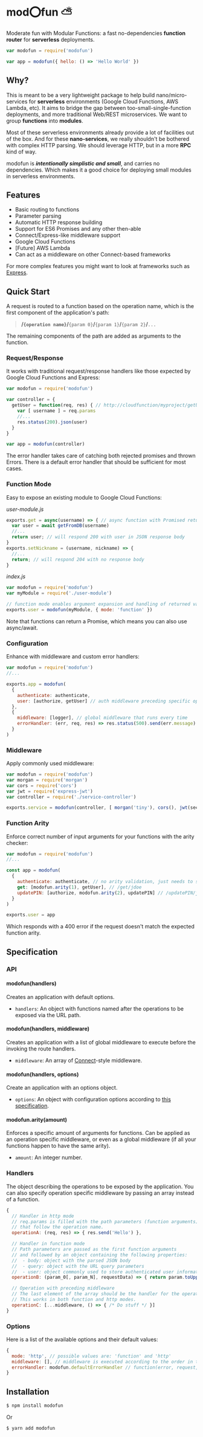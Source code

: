 # mod:o:fun :partly_sunny:

Moderate fun with Modular Functions: a fast no-dependencies **function router** for **serverless** deployments.

```js
var modofun = require('modofun')

var app = modofun({ hello: () => 'Hello World' })
```

## Why?

This is meant to be a very lightweight package to help build nano/micro-services for **serverless** environments (Google Cloud Functions, AWS Lambda, etc). It aims to bridge the gap between too-small-single-function deployments, and more traditional Web/REST microservices. We want to group **functions** into **modules**.

Most of these serverless environments already provide a lot of facilities out of the box. And for these **nano-services**, we really shouldn't be bothered with complex HTTP parsing. We should leverage HTTP, but in a more **RPC** kind of way.

modofun is **_intentionally simplistic and small_**, and carries no dependencies. Which makes it a good choice for deploying small modules in serverless environments.

## Features
  * Basic routing to functions
  * Parameter parsing
  * Automatic HTTP response building
  * Support for ES6 Promises and any other then-able
  * Connect/Express-like middleware support
  * Google Cloud Functions
  * [Future] AWS Lambda
  * Can act as a middleware on other Connect-based frameworks

For more complex features you might want to look at frameworks such as [Express](https://github.com/expressjs/express).

## Quick Start

A request is routed to a function based on the operation name, which is the first component of the application's path:

> **/`{operation name}`/**`{param 0}`**/**`{param 1}`**/**`{param 2}`**/**`...`

The remaining components of the path are added as arguments to the function.

### Request/Response

It works with traditional request/response handlers like those expected by Google Cloud Functions and Express:

```js
var modofun = require('modofun')

var controller = {
  getUser = function(req, res) { // http://cloudfunction/myproject/getUser/[username]
    var [ username ] = req.params
    //...
    res.status(200).json(user)
  }
}

var app = modofun(controller)
```

The error handler takes care of catching both rejected promises and thrown Errors. There is a default error handler that should be sufficient for most cases.

### Function Mode

Easy to expose an existing module to Google Cloud Functions:

*user-module.js*
```js
exports.get = async(username) => { // async function with Promised return
  var user = await getFromDB(username)
  //...
  return user; // will respond 200 with user in JSON response body
}
exports.setNickname = (username, nickname) => {
  //...
  return; // will respond 204 with no response body
}
```

*index.js*
```js
var modofun = require('modofun')
var myModule = require('./user-module')

// function mode enables argument expansion and handling of returned values
exports.user = modofun(myModule, { mode: 'function' })
```

Note that functions can return a Promise, which means you can also use async/await.

### Configuration

Enhance with middleware and custom error handlers:

```js
var modofun = require('modofun')
//...

exports.app = modofun(
  {
    authenticate: authenticate,
    user: [authorize, getUser] // auth middleware preceding specific operations
  },
  {
    middleware: [logger], // global middleware that runs every time
    errorHandler: (err, req, res) => res.status(500).send(err.message) // custom error handler
  }
)
```

### Middleware

Apply commonly used middleware:

```js
var modofun = require('modofun')
var morgan = require('morgan')
var cors = require('cors')
var jwt = require('express-jwt')
var controller = require('./service-controller')

exports.service = modofun(controller, [ morgan('tiny'), cors(), jwt(secret) ])
```

### Function Arity

Enforce correct number of input arguments for your functions with the arity checker:

```js
var modofun = require('modofun')
//...

const app = modofun(
  {
    authenticate: authenticate, // no arity validation, just needs to start with /authenticate/
    get: [modofun.arity(1), getUser], // /get/jdoe
    updatePIN: [authorize, modofun.arity(2), updatePIN] // /updatePIN/jdoe/9876
  }
)

exports.user = app
```
Which responds with a 400 error if the request doesn't match the expected function arity.


## Specification

### API

#### modofun(handlers)
Creates an application with default options.
* `handlers`: An object with functions named after the operations to be exposed via the URL path.

#### modofun(handlers, middleware)
Creates an application with a list of global middleware to execute before the invoking the route handlers.
* `middleware`: An array of [Connect](https://github.com/senchalabs/connect)-style middleware.

#### modofun(handlers, options)
Create an application with an options object.
* `options`: An object with configuration options according to [this specification](#Options).

#### modofun.arity(amount)
Enforces a specific amount of arguments for functions. Can be applied as an operation specific middleware, or even as a global middleware (if all your functions happen to have the same arity).
* `amount`: An integer number.

### Handlers

The object describing the operations to be exposed by the application. You can also specify operation specific middleware by passing an array instead of a function.

```js
{
  // Handler in http mode
  // req.params is filled with the path parameters (function arguments)
  // that follow the operation name.
  operationA: (req, res) => { res.send('Hello') },

  // Handler in function mode
  // Path parameters are passed as the first function arguments
  // and followed by an object containing the following properties:
  //  - body: object with the parsed JSON body
  //  - query: object with the URL query parameters
  //  - user: object commonly used to store authenticated user information (e.g. Passport, JWT)
  operationB: (param_0[, param_N], requestData) => { return param.toUpperCase() },

  // Operation with preceding middleware
  // The last element of the array should be the handler for the operation.
  // This works in both function and http modes.
  operationC: [...middleware, () => { /* Do stuff */ }]
}
```

### Options

Here is a list of the available options and their default values:

```js
{
  mode: 'http', // possible values are: 'function' and 'http'
  middleware: [], // middleware is executed according to the order in the array
  errorHandler: modofun.defaultErrorHandler // function(error, request, response)
}

```

## Installation

```bash
$ npm install modofun
```

Or

```bash
$ yarn add modofun
```
